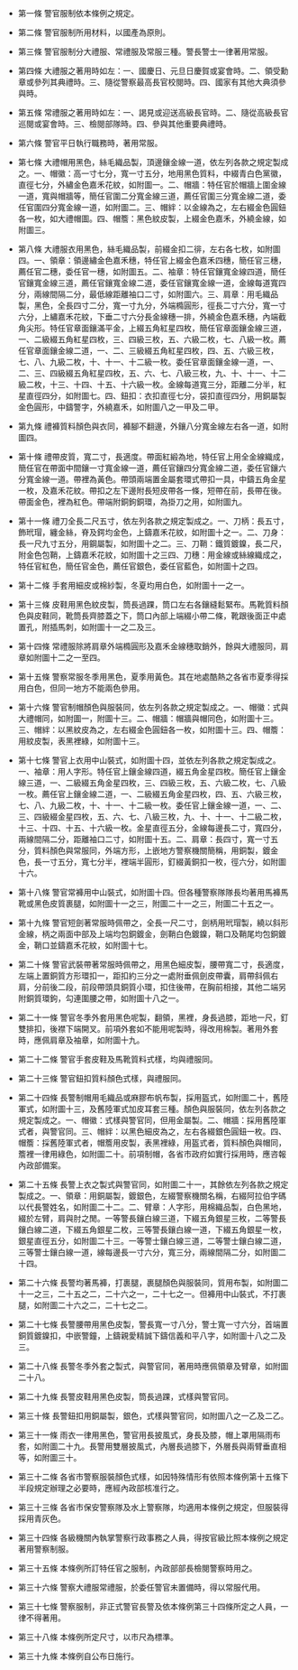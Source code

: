 * 第一條 警官服制依本條例之規定。

* 第二條 警官服制所用材料，以國產為原則。

* 第三條 警官服制分大禮服、常禮服及常服三種。警長警士一律著用常服。

* 第四條 大禮服之著用時如左：一、國慶日、元旦日慶賀或宴會時。二、領受勳章或參列其典禮時。三、隨從警察最高長官校閱時。四、國家有其他大典須參與時。

* 第五條 常禮服之著用時如左：一、謁見或迎送高級長官時。二、隨從高級長官巡閱或宴會時。三、檢閱部隊時。四、參與其他重要典禮時。

* 第六條 警官平日執行職務時，著用常服。

* 第七條 大禮帽用黑色，絲毛織品製，頂邊鑲金線一道，依左列各款之規定製成之。一、帽徽：高一寸七分，寬一寸五分，地用黑色質料，中綴青白色黨徽，直徑七分，外繡金色嘉禾花紋，如附圖一。二、帽牆：特任官於帽牆上圍金線一道，寬與帽牆等，簡任官圍二分寬金線三道，薦任官圍三分寬金線二道，委任官圍四分寬金線一道，如附圖二。三、帽絆：以金線為之，左右綴金色圓鈕各一枚，如大禮帽圖。四、帽簷：黑色紋皮製，上綴金色嘉禾，外繞金線，如附圖三。

* 第八條 大禮服衣用黑色，絲毛織品製，前綴金扣二徘，左右各七枚，如附圖四。一、領章：領邊繡金色嘉禾穗，特任官上綴金色嘉禾四穗，簡任官三穗，薦任官二穗，委任官一穗，如附圖五。二、袖章：特任官鑲寬金線四道，簡任官鑲寬金線三道，薦任官鑲寬金線二道，委任官鑲寬金線一道，金線每道寬四分，兩線間隔二分，最低線距離袖口二寸，如附圖六。三、肩章：用毛織品製，黑色，全長四寸二分，寬一寸九分，外端橢圓形，徑長二寸六分，寬一寸六分，上繡嘉禾花紋，下垂二寸六分長金線穗一排，外繞金色嘉禾穗，內端截角尖形。特任官章面鑲滿平金，上綴五角紅星四枚，簡任官章面鑲金線三道，一、二級綴五角紅星四枚，三、四級三枚，五、六級二枚，七、八級一枚。薦任官章面鑲金線二道，一、二、三級綴五角紅星四枚，四、五、六級三枚，七、八、九級二枚，十、十一、十二級一枚。委任官章面鑲金線一道，一、二、三、四級綴五角紅星四枚，五、六、七、八級三枚，九、十、十一、十二級二枚，十三、十四、十五、十六級一枚。金線每道寬三分，距離二分半，紅星直徑四分，如附圖七。四、鈕扣：衣扣直徑七分，袋扣直徑四分，用銅屬製金色圓形，中鑄警字，外繞嘉禾，如附圖八之一甲及二甲。

* 第九條 禮褲質料顏色與衣同，褲腳不翻邊，外鑲八分寬金線左右各一道，如附圖四。

* 第十條 禮帶皮質，寬二寸，長適度。帶面紅緞為地，特任官上用全金線織成，簡任官在帶面中間鑲一寸寬金線一道，薦任官鑲四分寬金線二道，委任官鑲六分寬金線一道。帶裡為黃色。帶頭兩端置金屬套環式帶扣一具，中鑄五角金星一枚，及嘉禾花紋。帶扣之左下邊附長短皮帶各一條，短帶在前，長帶在後。帶面金色，裡為紅色。帶端附銅鉤銅環，為掛刀之用，如附圖九。

* 第十一條 禮刀全長二尺五寸，依左列各款之規定製成之。一、刀柄：長五寸，飾玳瑁，纏金絲，脊及鍔均金色，上鑄嘉禾花紋，如附圖十之一。二、刀身：長一尺九寸五分，用鋼屬製，如附圖十之二。三、刀鞘：鐵質鍍鎳，長二尺，附金色包鞘，上鑄嘉禾花紋，如附圖十之三四、刀穗：用金線或絲線織成之，特任官紅色，簡任官金色，薦任官銀色，委任官藍色，如附圖十之四。

* 第十二條 手套用細皮或棉紗製，冬夏均用白色，如附圖十一之一。

* 第十三條 皮鞋用黑色紋皮製，筒長過踝，筒口左右各鑲縫鬆緊布。馬靴質料顏色與皮鞋同，靴筒長齊膝蓋之下，筒口內部上端綴小帶二條，靴跟後面正中處置孔，附插馬刺，如附圖十一之二及三。

* 第十四條 常禮服除將肩章外端橢圓形及嘉禾金線穗取銷外，餘與大禮服同，肩章如附圖十二之一至四。

* 第十五條 警察常服冬季用黑色，夏季用黃色。其在地處酷熱之各省市夏季得採用白色，但同一地方不能兩色參用。

* 第十六條 警官制帽顏色與服裝同，依左列各款之規定製成之。一、帽徽：式與大禮帽同，如附圖一，附圖十三。二、帽牆：帽牆與帽同色，如附圖十三。三、帽絆：以黑紋皮為之，左右綴金色圓鈕各一枚，如附圖十三。四、帽簷：用紋皮製，表黑裡綠，如附圖十三。

* 第十七條 警官上衣用中山裝式，如附圖十四，並依左列各款之規定製成之。一、袖章：用人字形。特任官上鑲金線四道，綴五角金星四枚。簡任官上鑲金線三道，一、二級綴五角金星四枚，三、四級三枚，五、六級二枚，七、八級一枚。薦任官上鑲金線二道，一、二級綴五角金星四枚，四、五、六級三枚，七、八、九級二枚，十、十一、十二級一枚。委任官上鑲金線一道，一、二、三、四級綴金星四枚，五、六、七、八級三枚，九、十、十一、十二級二枚，十三、十四、十五、十六級一枚。金星直徑五分，金線每邊長二寸，寬四分，兩線間隔二分，距離袖口二寸，如附圖十五。二、肩章：長四寸，寬一寸五分，質料顏色與常服同，外端方形，上嵌地方警察機關簡稱，用銅製，鍍金色，長一寸五分，寬七分半，裡端半圓形，釘綴黃銅扣一枚，徑六分，如附圖十六。

* 第十八條 警官常褲用中山裝式，如附圖十四。但各種警察隊隊長均著用馬褲馬靴或黑色皮質裹腿，如附圖十一之三，附圖二十一之三，附圖二十五之一。

* 第十九條 警官短劍著常服時佩帶之，全長一尺二寸，劍柄用玳瑁製，繞以斜形金線，柄之兩面中部及上端均包銅鍍金，劍鞘白色鍍鎳，鞘口及鞘尾均包銅鍍金，鞘口並鑄嘉禾花紋，如附圖十七。

* 第二十條 警官武裝帶著常服時佩帶之，用黑色細皮製，腰帶寬二寸，長適度，左端上置銅質方形環扣一，距扣約三分之一處附垂佩劍皮帶囊，肩帶斜佩右肩，分前後二段，前段帶頭具銅質小環，扣住後帶，在胸前相接，其他二端另附銅質環鉤，勾連圍腰之帶，如附圖十八之一。

* 第二十一條 警官冬季外套用黑色呢製，翻領，黑裡，身長過膝，距地一尺，釘雙排扣，後襟下端開叉。前項外套如不能用呢製時，得改用棉製。著用外套時，應佩肩章及袖章，如附圖十九。

* 第二十二條 警官手套皮鞋及馬靴質料式樣，均與禮服同。

* 第二十三條 警官鈕扣質料顏色式樣，與禮服同。

* 第二十四條 長警制帽用毛織品或麻膠布帆布製，採用盔式，如附圖二十，舊陸軍式，如附圖十三，及舊陸軍式加皮耳套三種。顏色與服裝同，依左列各款之規定製成之。一、帽徽：式樣與警官同，但用金屬製。二、帽牆：採用舊陸軍式者，與警官同。三、帽絆：以黑色細皮為之，左右各綴銀色圓鈕一枚。四、帽簷：採舊陸軍式者，帽簷用皮製，表黑裡綠，用盔式者，質料顏色與帽同，簷裡一律用綠色，如附圖二十。前項制帽，各省市政府如實行採用時，應咨報內政部備案。

* 第二十五條 長警上衣之製式與警官同，如附圖二十一，其餘依左列各款之規定製成之。一、領章：用銅屬製，鍍銀色，左綴警察機關名稱，右綴阿拉伯字碼以代長警姓名，如附圖二十二。二、臂章：人字形，用棉織品製，白色黑地，綴於左臂，肩與肘之閒。一等警長鑲白線三道，下綴五角銀星三枚，二等警長鑲白線二道，下綴五角銀星二枚，三等警長鑲白線一道，下綴五角銀星一枚，銀星直徑五分，如附圖二十三。一等警士鑲白線三道，二等警士鑲白線二道，三等警士鑲白線一道，線每邊長一寸六分，寬三分，兩線間隔二分，如附圖二十四。

* 第二十六條 長警均著馬褲，打裹腿，裹腿顏色與服裝同，質用布製，如附圖二十一之三，二十五之二，二十六之一，二十七之一。但褲用中山裝式，不打裹腿，如附圖二十六之二，二十七之二。

* 第二十七條 長警腰帶用黑色皮製，警長寬一寸八分，警士寬一寸六分，首端置銅質鍍鎳扣，中嵌警鐘，上鑄親愛精誠下鑄信義和平八字，如附圖十八之二及三。

* 第二十八條 長警冬季外套之製式，與警官同，著用時應佩領章及臂章，如附圖二十八。

* 第二十九條 長警皮鞋用黑色皮製，筒長過踝，式樣與警官同。

* 第三十條 長警鈕扣用銅屬製，銀色，式樣與警官同，如附圖八之一乙及二乙。

* 第三十一條 雨衣一律用黑色，警官用長披風式，身長及膝，帽上罩用隔雨布套，如附圖二十九。長警用雙層披風式，內層長過膝下，外層長與兩臂垂直相等，如附圖三十。

* 第三十二條 各省市警察服裝顏色式樣，如因特殊情形有依照本條例第十五條下半段規定辦理之必要時，應經內政部核准行之。

* 第三十三條 各省市保安警察隊及水上警察隊，均適用本條例之規定，但服裝得採用青灰色。

* 第三十四條 各級機關內執掌警察行政事務之人員，得按官級比照本條例之規定著用警察制服。

* 第三十五條 本條例所訂特任官之服制，內政部部長檢閱警察時用之。

* 第三十六條 警察大禮服常禮服，於委任警官未置備時，得以常服代用。

* 第三十七條 警察服制，非正式警官長警及依本條例第三十四條所定之人員，一律不得著用。

* 第三十八條 本條例所定尺寸，以市尺為標準。

* 第三十九條 本條例自公布日施行。


